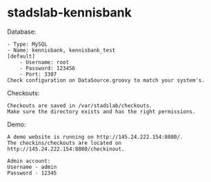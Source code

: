 stadslab-kennisbank
===================


Database:

	- Type: MySQL
	- Name: kennisbank, kennisbank_test
	[default]
		- Username: root
		- Password: 123456
		- Port: 3307
	Check configuration on DataSource.groovy to match your system's.

Checkouts:

	Checkouts are saved in /var/stadslab/checkouts.
	Make sure the directory exists and has the right permissions.


Demo:

	A demo website is running on http://145.24.222.154:8080/.
	The checkins/checkouts are located on http://145.24.222.154:8080/checkinout.
	
	Admin account:
	Username - admin
	Password - 12345
